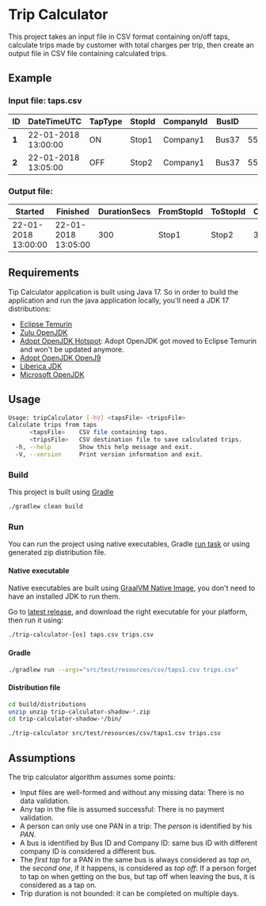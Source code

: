 # Trip Calculator

This project takes an input file in CSV format containing on/off taps, calculate trips made by customer with total charges per trip, then create an output file in CSV file containing calculated trips.

## Example

### Input file: taps.csv

| **ID** | **DateTimeUTC**     | **TapType** | **StopId** | **CompanyId** | **BusID** | **PAN**          |
| ------ | ------------------- | ----------- | ---------- | ------------- | --------- | ---------------- |
| **1**  | 22-01-2018 13:00:00 | ON          | Stop1      | Company1      | Bus37     | 5500005555555559 |
| **2**  | 22-01-2018 13:05:00 | OFF         | Stop2      | Company1      | Bus37     | 5500005555555559 |

### Output file: 

| **Started**         | **Finished**        | **DurationSecs** | **FromStopId** | **ToStopId** | **ChargeAmount** | **CompanyId** | **BusID** | **PAN**          | **Status** |
| ------------------- | ------------------- | ---------------- | -------------- | ------------ | ---------------- | ------------- | --------- | ---------------- | ---------- |
| 22-01-2018 13:00:00 | 22-01-2018 13:05:00 | 300              | Stop1          | Stop2        | 3.25             | Company1      | Bus37     | 5500005555555559 | COMPLETED  |

## Requirements

Tip Calculator application is built using Java 17. So in order to build the application and run the java application locally, you'll need a JDK 17 distributions:
* [Eclipse Temurin](https://adoptium.net/)
* [Zulu OpenJDK](https://www.azul.com/downloads/zulu-community/?package=jdk)
* [Adopt OpenJDK Hotspot](https://adoptopenjdk.net/): Adopt OpenJDK got moved to Eclipse Temurin and won't be updated anymore.
* [Adopt OpenJDK OpenJ9](https://adoptopenjdk.net/)
* [Liberica JDK](https://bell-sw.com/)
* [Microsoft OpenJDK](https://www.microsoft.com/openjdk)

## Usage

```bash
Usage: tripCalculator [-hV] <tapsFile> <tripsFile>
Calculate trips from taps
      <tapsFile>    CSV file containing taps.
      <tripsFile>   CSV destination file to save calculated trips.
  -h, --help        Show this help message and exit.
  -V, --version     Print version information and exit.
```

### Build

This project is built using [Gradle](https://gradle.org) 

```bash
./gradlew clean build
```

### Run

You can run the project using native executables, Gradle [run task](https://docs.gradle.org/current/userguide/application_plugin.html#sec:application_tasks) or using generated zip distribution file.

#### Native executable

Native executables are built using [GraalVM Native Image](https://www.graalvm.org/22.0/reference-manual/native-image/), you don't need to have an installed JDK to run them.

Go to [latest release](https://github.com/tchlyah/trip-calculator/releases), and download the right executable for your platform, then run it using:

```bash
./trip-calculator-[os] taps.csv trips.csv
```

#### Gradle

```bash
./gradlew run --args="src/test/resources/csv/taps1.csv trips.csv"
```

#### Distribution file

```bash
cd build/distributions
unzip unzip trip-calculator-shadow-*.zip
cd trip-calculator-shadow-*/bin/

./trip-calculator src/test/resources/csv/taps1.csv trips.csv
```

## Assumptions

The trip calculator algorithm assumes some points:

* Input files are well-formed and without any missing data: There is no data validation.
* Any tap in the file is assumed successful: There is no payment validation.
* A person can only use one PAN in a trip: The _person_ is identified by his _PAN_.
* A bus is identified by Bus ID and Company ID: same bus ID with different company ID is considered a different bus.
* The _first tap_ for a PAN in the same bus is always considered as _tap on_, the _second one_, if it happens, is  considered as _top off_: If a person forget to tap on when getting on the bus, but tap off when leaving the bus, it is considered as a tap on.
* Trip duration is not bounded: it can be completed on multiple days.
